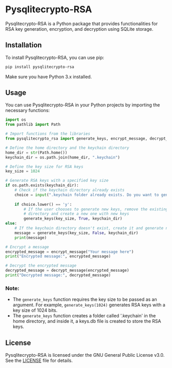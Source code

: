 # Pysqlitecrypto-RSA

Pysqlitecrypto-RSA is a Python package that provides functionalities for RSA key generation, encryption, and decryption using SQLite storage.



## Installation

To install Pysqlitecrypto-RSA, you can use pip:

```bash
pip install pysqlitecrypto-rsa
```

Make sure you have Python 3.x installed.

## Usage

You can use Pysqlitecrypto-RSA in your Python projects by importing the necessary functions:

```python
import os
from pathlib import Path

# Import functions from the libraries
from pysqlitecrypto_rsa import generate_keys, encrypt_message, decrypt_message

# Define the home directory and the keychain directory
home_dir = str(Path.home())
keychain_dir = os.path.join(home_dir, ".keychain")

# Define the key size for RSA keys
key_size = 1024

# Generate RSA keys with a specified key size
if os.path.exists(keychain_dir):
    # Check if the keychain directory already exists
    choice = input(".keychain folder already exists. Do you want to generate new keys? (y/n): ")
   
    if choice.lower() == 'y': 
        # If the user chooses to generate new keys, remove the existing keychain
        # directory and create a new one with new keys
        generate_keys(key_size, True, keychain_dir)
else:
    # If the keychain directory doesn't exist, create it and generate new keys
    message = generate_keys(key_size, False, keychain_dir)
    print(message)

# Encrypt a message
encrypted_message = encrypt_message("Your message here")
print("Encrypted message:", encrypted_message)

# Decrypt the encrypted message
decrypted_message = decrypt_message(encrypted_message)
print("Decrypted message:", decrypted_message)
```

### Note:

- The `generate_keys` function requires the key size to be passed as an argument. For example, `generate_keys(1024)` generates RSA keys with a key size of 1024 bits.
- The `generate_keys` function creates a folder called '.keychain' in the home directory, and inside it, a keys.db file is 
  created to store the RSA keys.

## License

Pysqlitecrypto-RSA is licensed under the GNU General Public License v3.0. See the [LICENSE](LICENSE) file for details.

